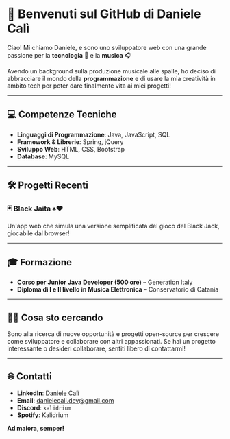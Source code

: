
# 👋 Benvenuti sul GitHub di Daniele Calì
Ciao! Mi chiamo Daniele, e sono uno sviluppatore web con una grande passione per la **tecnologia** 📱 e la **musica** 🎧 

Avendo un background sulla produzione musicale alle spalle, ho deciso di abbracciare il mondo della **programmazione** e di usare la mia creatività in ambito tech per poter dare finalmente vita ai miei progetti! 

---

## 💻 Competenze Tecniche

- **Linguaggi di Programmazione**: Java, JavaScript, SQL
- **Framework & Librerie**: Spring, jQuery
- **Sviluppo Web**: HTML, CSS, Bootstrap
- **Database**: MySQL
---

## 🛠 Progetti Recenti

### 🃏 Black Jaita ♠♥️
Un'app web che simula una versione semplificata del gioco del Black Jack, giocabile dal browser!

---

## 🎓 Formazione
- **Corso per Junior Java Developer (500 ore)**  – Generation Italy
- **Diploma di I e II livello in Musica Elettronica** – Conservatorio di Catania
---

## 👨‍💻 Cosa sto cercando

Sono alla ricerca di nuove opportunità e progetti open-source per crescere come sviluppatore e collaborare con altri appassionati. Se hai un progetto interessante o desideri collaborare, sentiti libero di contattarmi!

---

## 🌐 Contatti

- **LinkedIn**: [Daniele Calì](https://www.linkedin.com/in/danielecali)
- **Email**: [danielecali.dev@gmail.com](mailto:danielecali.dev@gmail.com)
- **Discord**: `kalidrium`
- **Spotify**: Kalidrium

**Ad maiora, semper!**
